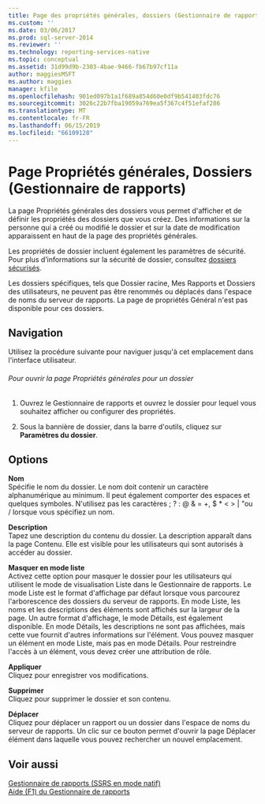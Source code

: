 ```yaml
---
title: Page des propriétés générales, dossiers (Gestionnaire de rapports) | Microsoft Docs
ms.custom: ''
ms.date: 03/06/2017
ms.prod: sql-server-2014
ms.reviewer: ''
ms.technology: reporting-services-native
ms.topic: conceptual
ms.assetid: 31d99d9b-2303-4bae-9466-fb67b97cf11a
author: maggiesMSFT
ms.author: maggies
manager: kfile
ms.openlocfilehash: 901ed097b1a1f689a854d60e0df9b541403fdc76
ms.sourcegitcommit: 3026c22b7fba19059a769ea5f367c4f51efaf286
ms.translationtype: MT
ms.contentlocale: fr-FR
ms.lasthandoff: 06/15/2019
ms.locfileid: "66109128"
---
```

# <a name="general-properties-page-folders-report-manager"></a>Page Propriétés générales, Dossiers (Gestionnaire de rapports)
  La page Propriétés générales des dossiers vous permet d'afficher et de définir les propriétés des dossiers que vous créez. Des informations sur la personne qui a créé ou modifié le dossier et sur la date de modification apparaissent en haut de la page des propriétés générales.  
  
 Les propriétés de dossier incluent également les paramètres de sécurité. Pour plus d’informations sur la sécurité de dossier, consultez [dossiers sécurisés](security/secure-folders.md).  
  
 Les dossiers spécifiques, tels que Dossier racine, Mes Rapports et Dossiers des utilisateurs, ne peuvent pas être renommés ou déplacés dans l'espace de noms du serveur de rapports. La page de propriétés Général n'est pas disponible pour ces dossiers.  
  
## <a name="navigation"></a>Navigation  
 Utilisez la procédure suivante pour naviguer jusqu'à cet emplacement dans l'interface utilisateur.  
  
###### <a name="to-open-the-general-properties-page-for-a-folder"></a>Pour ouvrir la page Propriétés générales pour un dossier  
  
1.  Ouvrez le Gestionnaire de rapports et ouvrez le dossier pour lequel vous souhaitez afficher ou configurer des propriétés.  
  
2.  Sous la bannière de dossier, dans la barre d'outils, cliquez sur **Paramètres du dossier**.  
  
## <a name="options"></a>Options  
 **Nom**  
 Spécifie le nom du dossier. Le nom doit contenir un caractère alphanumérique au minimum. Il peut également comporter des espaces et quelques symboles. N'utilisez pas les caractères ; ? : \@ & = +, $ * \< > | "ou / lorsque vous spécifiez un nom.  
  
 **Description**  
 Tapez une description du contenu du dossier. La description apparaît dans la page Contenu. Elle est visible pour les utilisateurs qui sont autorisés à accéder au dossier.  
  
 **Masquer en mode liste**  
 Activez cette option pour masquer le dossier pour les utilisateurs qui utilisent le mode de visualisation Liste dans le Gestionnaire de rapports. Le mode Liste est le format d'affichage par défaut lorsque vous parcourez l'arborescence des dossiers du serveur de rapports. En mode Liste, les noms et les descriptions des éléments sont affichés sur la largeur de la page. Un autre format d'affichage, le mode Détails, est également disponible. En mode Détails, les descriptions ne sont pas affichées, mais cette vue fournit d'autres informations sur l'élément. Vous pouvez masquer un élément en mode Liste, mais pas en mode Détails. Pour restreindre l'accès à un élément, vous devez créer une attribution de rôle.  
  
 **Appliquer**  
 Cliquez pour enregistrer vos modifications.  
  
 **Supprimer**  
 Cliquez pour supprimer le dossier et son contenu.  
  
 **Déplacer**  
 Cliquez pour déplacer un rapport ou un dossier dans l'espace de noms du serveur de rapports. Un clic sur ce bouton permet d'ouvrir la page Déplacer élément dans laquelle vous pouvez rechercher un nouvel emplacement.  
  
## <a name="see-also"></a>Voir aussi  
 [Gestionnaire de rapports &#40;SSRS en mode natif&#41;](../../2014/reporting-services/report-manager-ssrs-native-mode.md)   
 [Aide (F1) du Gestionnaire de rapports](../../2014/reporting-services/report-manager-f1-help.md)  
  
  
